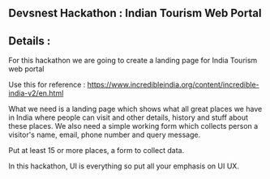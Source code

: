  Devsnest Hackathon : Indian Tourism Web Portal
-----------------------------------------------------

 Details : 
------------------------
For this hackathon we are going to create a landing page for India Tourism web portal

Use this for reference : https://www.incredibleindia.org/content/incredible-india-v2/en.html

What we need is a landing page which shows what all great places we have in India where people can visit and other details, history and stuff about these places. We also need a simple working form which collects person a visitor's name, email, phone number and query message.

Put at least 15 or more places, a form to collect data.

In this hackathon, UI is everything so put all your emphasis on UI UX.
